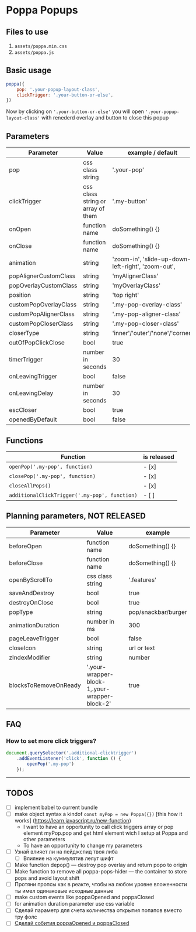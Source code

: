 # Poppa Popups

## Files to use

1. `assets/poppa.min.css`
2. `assets/poppa.js`




## Basic usage

```js
poppa({
	pop: '.your-popup-layout-class',
	clickTrigger: '.your-button-or-else',
})
```

Now by clicking on `'.your-button-or-else'` you will open `'.your-popup-layout-class'` with renederd overlay and button to close this popup


## Parameters

| Parameter         | Value             | example / default       |
| ----------------- | ----------------- | ------------- |
| pop               | css class string  | '.your-pop'   |
| clickTrigger      | css class string or array of them | '.my-button'  |
| onOpen            | function name     | doSomething() {}      |
| onClose           | function name     | doSomething() {}      |
| animation         | string            | 'zoom-in', 'slide-up-down-left-right', 'zoom-out',            |
| popAlignerCustomClass | string        | 'myAlignerClass' |
| popOverlayCustomClass | string        | 'myOverlayClass' |
| position          | string            | 'top right'   |
| customPopOverlayClass | string | '.my-pop-overlay-class' |
| customPopAlignerClass | string | '.my-pop-aligner-class' |
| customPopCloserClass | string | '.my-pop-closer-class' |
| closerType         | string            | 'inner'/'outer'/'none'/'corner' |
| outOfPopClickClose | bool              | true          |
| timerTrigger      | number in seconds | 30            |
| onLeavingTrigger      | bool | false            |
| onLeavingDelay      | number in seconds | 30            |
| escCloser      | bool | true            |
| openedByDefault   | bool              | false          |

## Functions

| Function                                      | is released |
| --------------------------------------------- | ----------- |
| `openPop('.my-pop', function)`                | - [x]       |
| `closePop('.my-pop', function)`                 | - [x]       |
| `closeAllPops()`                 | - [x]       |
| `additionalClickTrigger('.my-pop', function)` | - [ ]       |

## Planning parameters, NOT RELEASED

| Parameter         | Value             | example       |
| ----------------- | ----------------- | ------------- |
| beforeOpen        | function name     | doSomething() {}   |
| beforeClose       | function name     | doSomething() {}   |
| openByScrollTo    | css class string  | '.features'   |
| saveAndDestroy    | bool              | true          |
| destroyOnClose    | bool              | true          |
| popType           | string            | pop/snackbar/burger |
| animationDuration | number in ms      | 300           |
| pageLeaveTrigger  | bool              | false         |
| closeIcon         | string            | url or text   |
| zIndexModifier  | string            | number        |
| blocksToRemoveOnReady      | '.your-wrapper-block-1,.your-wrapper-block-2' | true            |



## FAQ

### How to set more click triggers?
```js
document.querySelector('.additional-clicktrigger')
	.addEventListener('click', function () {
		openPop('.my-pop')
	});
```
---

## TODOS
- [ ] implement babel to current bundle
- [ ] make object syntax a kindof `const myPop = new Poppa({})` [this how it works] (https://learn.javascript.ru/new-function)
	- I want to have an opportunity to call click triggers array or pop element myPop.pop and get html element wich I setup at Poppa and other parameters
	- To have an opportunity to change my parameters
- [ ] Узнай влияет ли на пейджспид твоя либа
	- [ ] Влияние на куммулятив леяут шифт
- [ ] Make function depop() — destroy pop overlay and return popo to origin
- [ ] Make function to remove all poppa-pops-hider — the container to store pops and avoid layout shift
- [ ] Протяни пропсы как в реакте, чтобы на любом уровне вложенности ты имел одинаковые исходные данные
- [ ] make custom events like poppaOpened and poppaClosed
- [ ] for animation duration parameter use css variable
- [ ] Сделай параметр для счета количества открытия попапов вместо тру фолс
- [ ] [Сделай собития poppaOpened и poppaClosed](https://learn.javascript.ru/dispatch-events)
